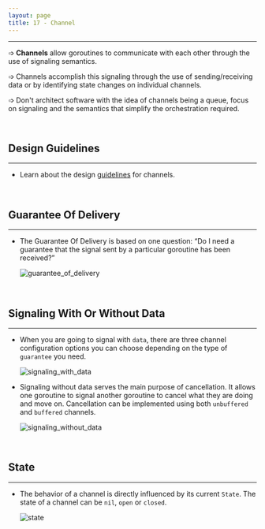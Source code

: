 ```yaml
---
layout: page
title: 17 - Channel
---
```

***

➩ **Channels** allow goroutines to communicate with each other through the use of signaling semantics.

➩ Channels accomplish this signaling through the use of sending/receiving data or by identifying state changes on individual channels.

➩ Don't architect software with the idea of channels being a queue, focus on signaling and the semantics that simplify the orchestration required.

&nbsp;

## Design Guidelines
***

- Learn about the design [guidelines](https://g-kutty.github.io/go-tour/lessons/16/design_philosophy) for channels.

&nbsp;

## Guarantee Of Delivery
***

- The Guarantee Of Delivery is based on one question: “Do I need a guarantee that the signal sent by a particular goroutine has been received?”

    ![guarantee_of_delivery](https://g-kutty.github.io/go-tour/lessons/16/images/guarantee_of_delivery.png?raw=true)

&nbsp;

## Signaling With Or Without Data
***

- When you are going to signal with `data`, there are three channel configuration options you can choose depending on the type of `guarantee` you need.

    ![signaling_with_data](https://g-kutty.github.io/go-tour/lessons/16/images/signaling_with_data.png?raw=true)

- Signaling without data serves the main purpose of cancellation. It allows one goroutine to signal another goroutine to cancel what they are doing and move on. Cancellation can be implemented using both `unbuffered` and `buffered` channels.

    ![signaling_without_data](https://g-kutty.github.io/go-tour/lessons/16/images/signaling_without_data.png?raw=true)

&nbsp;

## State
***

- The behavior of a channel is directly influenced by its current `State`. The state of a channel can be `nil`, `open` or `closed`.

    ![state](https://g-kutty.github.io/go-tour/lessons/16/images/state.png?raw=true)